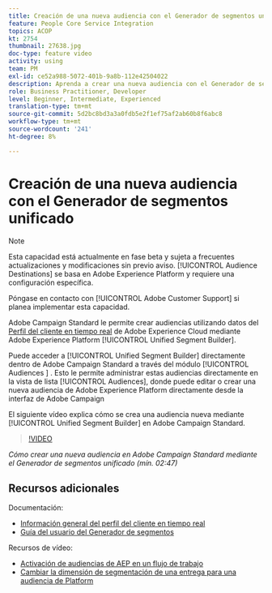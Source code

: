 ```yaml
---
title: Creación de una nueva audiencia con el Generador de segmentos unificado
feature: People Core Service Integration
topics: ACOP
kt: 2754
thumbnail: 27638.jpg
doc-type: feature video
activity: using
team: PM
exl-id: ce52a988-5072-401b-9a8b-112e42504022
description: Aprenda a crear una nueva audiencia con el Generador de segmentos unificado.
role: Business Practitioner, Developer
level: Beginner, Intermediate, Experienced
translation-type: tm+mt
source-git-commit: 5d2bc8bd3a3a0fdb5e2f1ef75af2ab60b8f6abc8
workflow-type: tm+mt
source-wordcount: '241'
ht-degree: 8%

---
```


# Creación de una nueva audiencia con el Generador de segmentos unificado

>[!NOTE]
>
>Esta capacidad está actualmente en fase beta y sujeta a frecuentes actualizaciones y modificaciones sin previo aviso. [!UICONTROL Audience Destinations] se basa en Adobe Experience Platform y requiere una configuración específica.
>
>Póngase en contacto con [!UICONTROL Adobe Customer Support] si planea implementar esta capacidad.

Adobe Campaign Standard le permite crear audiencias utilizando datos del [Perfil del cliente en tiempo real](https://docs.adobe.com/content/help/en/platform-learn/tutorials/profiles/understanding-the-real-time-customer-profile.html) de Adobe Experience Cloud mediante Adobe Experience Platform [!UICONTROL Unified Segment Builder].

Puede acceder a [!UICONTROL Unified Segment Builder] directamente dentro de Adobe Campaign Standard a través del módulo [!UICONTROL Audiences ] . Esto le permite administrar estas audiencias directamente en la vista de lista [!UICONTROL Audiences], donde puede editar o crear una nueva audiencia de Adobe Experience Platform directamente desde la interfaz de Adobe Campaign

El siguiente vídeo explica cómo se crea una audiencia nueva mediante [!UICONTROL Unified Segment Builder] en Adobe Campaign Standard.

>[!VIDEO](https://video.tv.adobe.com/v/27638?quality=12)

*Cómo crear una nueva audiencia en Adobe Campaign Standard mediante el Generador de segmentos unificado (mín. 02:47)*

## Recursos adicionales

Documentación:

* [Información general del perfil del cliente en tiempo real](https://www.adobe.io/apis/experienceplatform/home/profile-identity-segmentation/profile-identity-segmentation-services.html#!api-specification/markdown/narrative/technical_overview/unified_profile_architectural_overview/unified_profile_architectural_overview.md)
* [Guía del usuario del Generador de segmentos](https://www.adobe.io/apis/experienceplatform/home/profile-identity-segmentation/profile-identity-segmentation-services.html#!api-specification/markdown/narrative/technical_overview/segmentation/segment-builder-guide.md)

Recursos de vídeo:

* [Activación de audiencias de AEP en un flujo de trabajo](/help/profiles-and-audiences/audience-destinations/activating-aep-audiences.md)
* [Cambiar la dimensión de segmentación de una entrega para una audiencia de Platform](/help/profiles-and-audiences/audience-destinations/changing-targeting-dimension.md)
